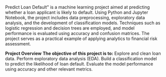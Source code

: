 Predict Loan Default" is a machine learning project aimed at predicting whether a loan applicant is likely to default. Using Python and Jupyter Notebook, the project includes data preprocessing, exploratory data analysis, and the development of classification models. Techniques such as logistic regression and decision trees are employed, and model performance is evaluated using accuracy and confusion matrices. The project serves as a practical example of applying analytics to financial risk assessment.

**Project Overview**
**The objective of this project is to:**
    Explore and clean loan data.
    Perform exploratory data analysis (EDA).
    Build a classification model to predict the likelihood of loan default.
    Evaluate the model performance using accuracy and other relevant metrics.

    
